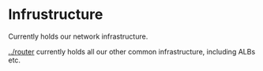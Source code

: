# Infrustructure

Currently holds our network infrastructure.

[../router](`/router`) currently holds all our other common infrastructure,
including ALBs etc.
